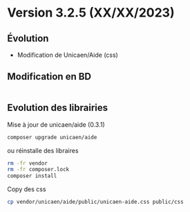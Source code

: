 Version 3.2.5 (XX/XX/2023)
====

Évolution
---
- Modification de Unicaen/Aide (css)


Modification en BD
---

```postgresql
```

Evolution des librairies 
---

Mise à jour de unicaen/aide (0.3.1)
```bash
composer upgrade unicaen/aide
```

ou réinstalle des libraires 
```bash
rm -fr vendor
rm -fr composer.lock
composer install
```


Copy des css
```bash
cp vendor/unicaen/aide/public/unicaen-aide.css public/css
```